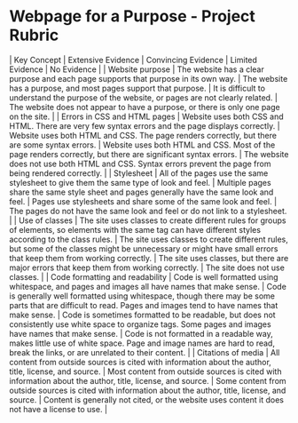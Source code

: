 # Webpage for a Purpose - Project Rubric

| Key Concept | Extensive Evidence | Convincing Evidence | Limited Evidence | No Evidence |
| Website purpose | The website has a clear purpose and each page supports that purpose in its own way. | The website has a purpose, and most pages support that purpose. | It is difficult to understand the purpose of the website, or pages are not clearly related. | The website does not appear to have a purpose, or there is only one page on the site. |
| Errors in CSS and HTML pages | Website uses both CSS and HTML. There are very few syntax errors and the page displays correctly. | Website uses both HTML and CSS. The page renders correctly, but there are some syntax errors. | Website uses both HTML and CSS. Most of the page renders correctly, but there are significant syntax errors. | The website does not use both HTML and CSS. Syntax errors prevent the page from being rendered correctly. |
| Stylesheet | All of the pages use the same stylesheet to give them the same type of look and feel. | Multiple pages share the same style sheet and pages generally have the same look and feel. | Pages use stylesheets and share some of the same look and feel. | The pages do not have the same look and feel or do not link to a stylesheet. |
| Use of classes | The site uses classes to create different rules for groups of elements, so elements with the same tag can have different styles according to the class rules. | The site uses classes to create different rules, but some of the classes might be unnecessary or might have small errors that keep them from working correctly. | The site uses classes, but there are major errors that keep them from working correctly. | The site does not use classes. |
| Code formatting and readability | Code is well formatted using whitespace, and pages and images all have names that make sense. | Code is generally well formatted using whitespace, though there may be some parts that are difficult to read. Pages and images tend to have names that make sense. | Code is sometimes formatted to be readable, but does not consistently use white space to organize tags. Some pages and images have names that make sense. | Code is not formatted in a readable way, makes little use of white space. Page and image names are hard to read, break the links, or are unrelated to their content. |
| Citations of media | All content from outside sources is cited with information about the author, title, license, and source. | Most content from outside sources is cited with information about the author, title, license, and source. | Some content from outside sources is cited with information about the author, title, license, and source. | Content is generally not cited, or the website uses content it does not have a license to use. |
